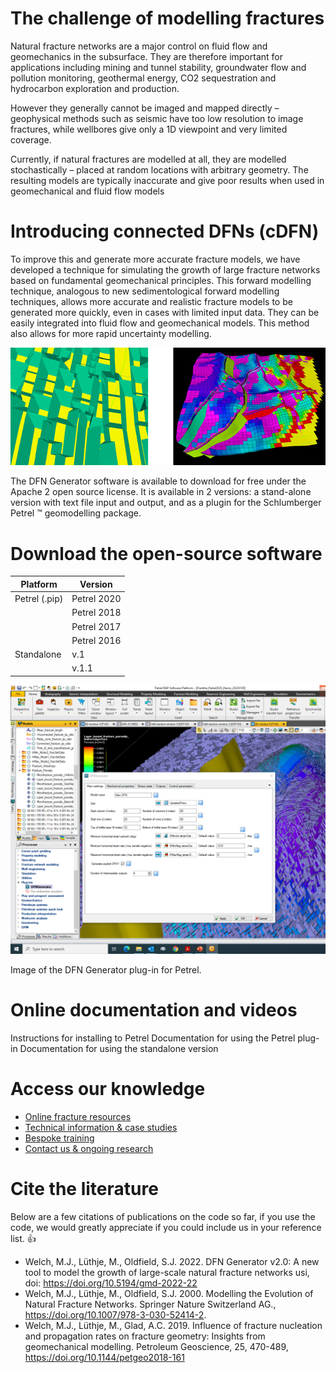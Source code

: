 # The challenge of modelling fractures
Natural fracture networks are a major control on fluid flow and geomechanics in the subsurface. They are therefore important for applications including mining and tunnel stability, groundwater flow and pollution monitoring, geothermal energy, CO2 sequestration and hydrocarbon exploration and production.

However they generally cannot be imaged and mapped directly – geophysical methods such as seismic have too low resolution to image fractures, while wellbores give only a 1D viewpoint and very limited coverage.

Currently, if natural fractures are modelled at all, they are modelled stochastically – placed at random locations with arbitrary geometry. The resulting models are typically inaccurate and give poor results when used in geomechanical and fluid flow models
# Introducing connected DFNs (cDFN)
To improve this and generate more accurate fracture models, we have developed a technique for simulating the growth of large fracture networks based on fundamental geomechanical principles. This forward modelling technique, analogous to new sedimentological forward modelling techniques, allows more accurate and realistic fracture models to be generated more quickly, even in cases with limited input data. They can be easily integrated into fluid flow and geomechanical models. This method also allows for more rapid uncertainty modelling.

![dfn1](images/dfn1.png)

The DFN Generator software is available to download for free under the Apache 2 open source license. It is available in 2 versions: a stand-alone version with text file input and output, and as a plugin for the Schlumberger Petrel ™ geomodelling package.


# Download the open-source software
| Platform | Version |
| -------- | ------- |
| Petrel (.pip) | Petrel 2020 |
|          | Petrel 2018 |
|          | Petrel 2017 |
|          | Petrel 2016 |
| Standalone | v.1     |
|          | v.1.1     |

![interface](images/dfngen_interface.png)

Image of the DFN Generator plug-in for Petrel.

# Online documentation and videos
Instructions for installing to Petrel
Documentation for using the Petrel plug-in
Documentation for using the standalone version
# Access our knowledge
- [Online fracture resources](onlinelearning)
- [Technical information & case studies](concept)
- [Bespoke training](training)
- [Contact us & ongoing research](aboutus)

# Cite the literature
Below are a few citations of publications on the code so far, if you use the code, we would greatly appreciate if you could include us in your reference list. :+1:
- Welch, M.J., Lüthje, M., Oldfield, S.J. 2022. DFN Generator v2.0: A new tool to model the growth of large-scale natural fracture networks usi, doi: https://doi.org/10.5194/gmd-2022-22
- Welch, M.J., Lüthje, M., Oldfield, S.J. 2000. Modelling the Evolution of Natural Fracture Networks. Springer Nature Switzerland AG., https://doi.org/10.1007/978-3-030-52414-2. 
- Welch, M.J., Lüthje, M., Glad, A.C. 2019. Influence of fracture nucleation and propagation rates on fracture geometry: Insights from geomechanical modelling. Petroleum Geoscience, 25, 470-489, https://doi.org/10.1144/petgeo2018-161
